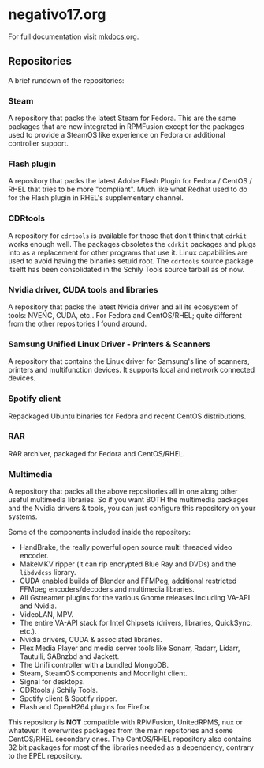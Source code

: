 # negativo17.org

For full documentation visit [mkdocs.org](https://www.mkdocs.org).

## Repositories

A brief rundown of the repositories:

### Steam

A repository that packs the latest Steam for Fedora. This are the same packages that are now integrated in RPMFusion except for the packages used to provide a SteamOS like experience on Fedora or additional controller support.

### Flash plugin

A repository that packs the latest Adobe Flash Plugin for Fedora / CentOS / RHEL that tries to be more "compliant". Much like what Redhat used to do for the Flash plugin in RHEL's supplementary channel.

### CDRtools

A repository for `cdrtools` is available for those that don't think that `cdrkit` works enough well. The packages obsoletes the `cdrkit` packages and plugs into as a replacement for other programs that use it. Linux capabilities are used to avoid having the binaries setuid root. The `cdrtools` source package itselft has been consolidated in the Schily Tools source tarball as of now.

### Nvidia driver, CUDA tools and libraries

A repository that packs the latest Nvidia driver and all its ecosystem of tools: NVENC, CUDA, etc.. For Fedora and CentOS/RHEL; quite different from the other repositories I found around.

### Samsung Unified Linux Driver - Printers & Scanners

A repository that contains the Linux driver for Samsung's line of scanners, printers and multifunction devices. It supports local and network connected devices.

### Spotify client

Repackaged Ubuntu binaries for Fedora and recent CentOS distributions.

### RAR

RAR archiver, packaged for Fedora and CentOS/RHEL.

### Multimedia

A repository that packs all the above repositories all in one along other useful multimedia libraries. So if you want BOTH the multimedia packages and the Nvidia drivers & tools, you can just configure this repository on your systems.

Some of the components included inside the repository:

* HandBrake, the really powerful open source multi threaded video encoder.
* MakeMKV ripper (it can rip encrypted Blue Ray and DVDs) and the `libdvdcss` library.
* CUDA enabled builds of Blender and FFMPeg, additional restricted FFMpeg encoders/decoders and multimedia libraries.
* All Gstreamer plugins for the various Gnome releases including VA-API and Nvidia.
* VideoLAN, MPV.
* The entire VA-API stack for Intel Chipsets (drivers, libraries, QuickSync, etc.).
* Nvidia drivers, CUDA & associated libraries.
* Plex Media Player and media server tools like Sonarr, Radarr, Lidarr, Tautulli, SABnzbd and Jackett.
* The Unifi controller with a bundled MongoDB.
* Steam, SteamOS components and Moonlight client.
* Signal for desktops.
* CDRtools / Schily Tools.
* Spotify client & Spotify ripper.
* Flash and OpenH264 plugins for Firefox.

This repository is **NOT** compatible with RPMFusion, UnitedRPMS, nux or whatever. It overwrites packages from the main repsitories and some CentOS/RHEL secondary ones. The CentOS/RHEL repository also contains 32 bit packages for most of the libraries needed as a dependency, contrary to the EPEL repository.

